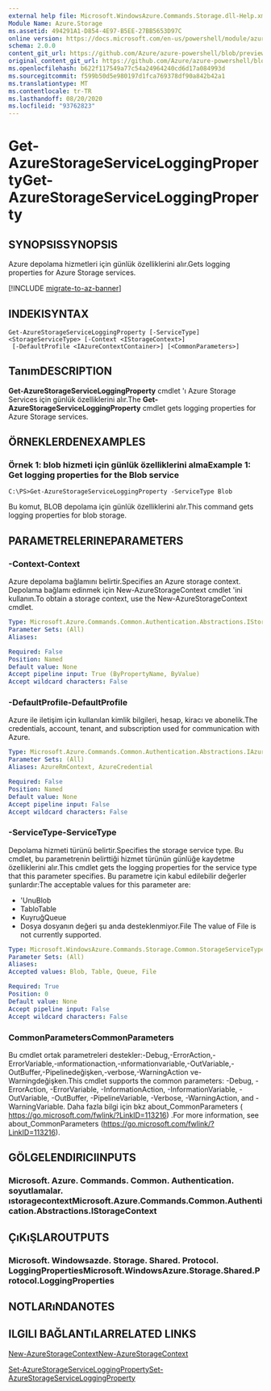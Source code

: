 ```yaml
---
external help file: Microsoft.WindowsAzure.Commands.Storage.dll-Help.xml
Module Name: Azure.Storage
ms.assetid: 494291A1-D854-4E97-B5EE-27BB5653D97C
online version: https://docs.microsoft.com/en-us/powershell/module/azure.storage/get-azurestorageserviceloggingproperty
schema: 2.0.0
content_git_url: https://github.com/Azure/azure-powershell/blob/preview/src/Storage/Commands.Storage/help/Get-AzureStorageServiceLoggingProperty.md
original_content_git_url: https://github.com/Azure/azure-powershell/blob/preview/src/Storage/Commands.Storage/help/Get-AzureStorageServiceLoggingProperty.md
ms.openlocfilehash: b622f117549a77c54a24964240cd6d17a084993d
ms.sourcegitcommit: f599b50d5e980197d1fca769378df90a842b42a1
ms.translationtype: MT
ms.contentlocale: tr-TR
ms.lasthandoff: 08/20/2020
ms.locfileid: "93762823"
---
```

# <span data-ttu-id="a9def-101">Get-AzureStorageServiceLoggingProperty</span><span class="sxs-lookup"><span data-stu-id="a9def-101">Get-AzureStorageServiceLoggingProperty</span></span>

## <span data-ttu-id="a9def-102">SYNOPSIS</span><span class="sxs-lookup"><span data-stu-id="a9def-102">SYNOPSIS</span></span>
<span data-ttu-id="a9def-103">Azure depolama hizmetleri için günlük özelliklerini alır.</span><span class="sxs-lookup"><span data-stu-id="a9def-103">Gets logging properties for Azure Storage services.</span></span>

[!INCLUDE [migrate-to-az-banner](../../includes/migrate-to-az-banner.md)]

## <span data-ttu-id="a9def-104">INDEKI</span><span class="sxs-lookup"><span data-stu-id="a9def-104">SYNTAX</span></span>

```
Get-AzureStorageServiceLoggingProperty [-ServiceType] <StorageServiceType> [-Context <IStorageContext>]
 [-DefaultProfile <IAzureContextContainer>] [<CommonParameters>]
```

## <span data-ttu-id="a9def-105">Tanım</span><span class="sxs-lookup"><span data-stu-id="a9def-105">DESCRIPTION</span></span>
<span data-ttu-id="a9def-106">**Get-AzureStorageServiceLoggingProperty** cmdlet 'ı Azure Storage Services için günlük özelliklerini alır.</span><span class="sxs-lookup"><span data-stu-id="a9def-106">The **Get-AzureStorageServiceLoggingProperty** cmdlet gets logging properties for Azure Storage services.</span></span>

## <span data-ttu-id="a9def-107">ÖRNEKLERDEN</span><span class="sxs-lookup"><span data-stu-id="a9def-107">EXAMPLES</span></span>

### <span data-ttu-id="a9def-108">Örnek 1: blob hizmeti için günlük özelliklerini alma</span><span class="sxs-lookup"><span data-stu-id="a9def-108">Example 1: Get logging properties for the Blob service</span></span>
```
C:\PS>Get-AzureStorageServiceLoggingProperty -ServiceType Blob
```

<span data-ttu-id="a9def-109">Bu komut, BLOB depolama için günlük özelliklerini alır.</span><span class="sxs-lookup"><span data-stu-id="a9def-109">This command gets logging properties for blob storage.</span></span>

## <span data-ttu-id="a9def-110">PARAMETRELERINE</span><span class="sxs-lookup"><span data-stu-id="a9def-110">PARAMETERS</span></span>

### <span data-ttu-id="a9def-111">-Context</span><span class="sxs-lookup"><span data-stu-id="a9def-111">-Context</span></span>
<span data-ttu-id="a9def-112">Azure depolama bağlamını belirtir.</span><span class="sxs-lookup"><span data-stu-id="a9def-112">Specifies an Azure storage context.</span></span>
<span data-ttu-id="a9def-113">Depolama bağlamı edinmek için New-AzureStorageContext cmdlet 'ini kullanın.</span><span class="sxs-lookup"><span data-stu-id="a9def-113">To obtain a storage context, use the New-AzureStorageContext cmdlet.</span></span>

```yaml
Type: Microsoft.Azure.Commands.Common.Authentication.Abstractions.IStorageContext
Parameter Sets: (All)
Aliases:

Required: False
Position: Named
Default value: None
Accept pipeline input: True (ByPropertyName, ByValue)
Accept wildcard characters: False
```

### <span data-ttu-id="a9def-114">-DefaultProfile</span><span class="sxs-lookup"><span data-stu-id="a9def-114">-DefaultProfile</span></span>
<span data-ttu-id="a9def-115">Azure ile iletişim için kullanılan kimlik bilgileri, hesap, kiracı ve abonelik.</span><span class="sxs-lookup"><span data-stu-id="a9def-115">The credentials, account, tenant, and subscription used for communication with Azure.</span></span>

```yaml
Type: Microsoft.Azure.Commands.Common.Authentication.Abstractions.IAzureContextContainer
Parameter Sets: (All)
Aliases: AzureRmContext, AzureCredential

Required: False
Position: Named
Default value: None
Accept pipeline input: False
Accept wildcard characters: False
```

### <span data-ttu-id="a9def-116">-ServiceType</span><span class="sxs-lookup"><span data-stu-id="a9def-116">-ServiceType</span></span>
<span data-ttu-id="a9def-117">Depolama hizmeti türünü belirtir.</span><span class="sxs-lookup"><span data-stu-id="a9def-117">Specifies the storage service type.</span></span>
<span data-ttu-id="a9def-118">Bu cmdlet, bu parametrenin belirttiği hizmet türünün günlüğe kaydetme özelliklerini alır.</span><span class="sxs-lookup"><span data-stu-id="a9def-118">This cmdlet gets the logging properties for the service type that this parameter specifies.</span></span>
<span data-ttu-id="a9def-119">Bu parametre için kabul edilebilir değerler şunlardır:</span><span class="sxs-lookup"><span data-stu-id="a9def-119">The acceptable values for this parameter are:</span></span>
- <span data-ttu-id="a9def-120">'Unu</span><span class="sxs-lookup"><span data-stu-id="a9def-120">Blob</span></span> 
- <span data-ttu-id="a9def-121">Tablo</span><span class="sxs-lookup"><span data-stu-id="a9def-121">Table</span></span>
- <span data-ttu-id="a9def-122">Kuyruğ</span><span class="sxs-lookup"><span data-stu-id="a9def-122">Queue</span></span>
- <span data-ttu-id="a9def-123">Dosya dosyanın değeri şu anda desteklenmiyor.</span><span class="sxs-lookup"><span data-stu-id="a9def-123">File The value of File is not currently supported.</span></span>

```yaml
Type: Microsoft.WindowsAzure.Commands.Storage.Common.StorageServiceType
Parameter Sets: (All)
Aliases:
Accepted values: Blob, Table, Queue, File

Required: True
Position: 0
Default value: None
Accept pipeline input: False
Accept wildcard characters: False
```

### <span data-ttu-id="a9def-124">CommonParameters</span><span class="sxs-lookup"><span data-stu-id="a9def-124">CommonParameters</span></span>
<span data-ttu-id="a9def-125">Bu cmdlet ortak parametreleri destekler:-Debug,-ErrorAction,-ErrorVariable,-ınformationaction,-ınformationvariable,-OutVariable,-OutBuffer,-Pipelinedeğişken,-verbose,-WarningAction ve-Warningdeğişken.</span><span class="sxs-lookup"><span data-stu-id="a9def-125">This cmdlet supports the common parameters: -Debug, -ErrorAction, -ErrorVariable, -InformationAction, -InformationVariable, -OutVariable, -OutBuffer, -PipelineVariable, -Verbose, -WarningAction, and -WarningVariable.</span></span> <span data-ttu-id="a9def-126">Daha fazla bilgi için bkz about_CommonParameters ( https://go.microsoft.com/fwlink/?LinkID=113216) .</span><span class="sxs-lookup"><span data-stu-id="a9def-126">For more information, see about_CommonParameters (https://go.microsoft.com/fwlink/?LinkID=113216).</span></span>

## <span data-ttu-id="a9def-127">GÖLGELENDIRICI</span><span class="sxs-lookup"><span data-stu-id="a9def-127">INPUTS</span></span>

### <span data-ttu-id="a9def-128">Microsoft. Azure. Commands. Common. Authentication. soyutlamalar. ıstoragecontext</span><span class="sxs-lookup"><span data-stu-id="a9def-128">Microsoft.Azure.Commands.Common.Authentication.Abstractions.IStorageContext</span></span>

## <span data-ttu-id="a9def-129">ÇıKıŞLAR</span><span class="sxs-lookup"><span data-stu-id="a9def-129">OUTPUTS</span></span>

### <span data-ttu-id="a9def-130">Microsoft. Windowsazde. Storage. Shared. Protocol. LoggingProperties</span><span class="sxs-lookup"><span data-stu-id="a9def-130">Microsoft.WindowsAzure.Storage.Shared.Protocol.LoggingProperties</span></span>

## <span data-ttu-id="a9def-131">NOTLARıNDA</span><span class="sxs-lookup"><span data-stu-id="a9def-131">NOTES</span></span>

## <span data-ttu-id="a9def-132">ILGILI BAĞLANTıLAR</span><span class="sxs-lookup"><span data-stu-id="a9def-132">RELATED LINKS</span></span>

[<span data-ttu-id="a9def-133">New-AzureStorageContext</span><span class="sxs-lookup"><span data-stu-id="a9def-133">New-AzureStorageContext</span></span>](./New-AzureStorageContext.md)

[<span data-ttu-id="a9def-134">Set-AzureStorageServiceLoggingProperty</span><span class="sxs-lookup"><span data-stu-id="a9def-134">Set-AzureStorageServiceLoggingProperty</span></span>](./Set-AzureStorageServiceLoggingProperty.md)


